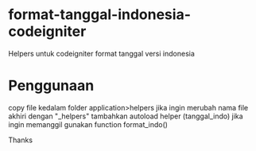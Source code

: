 # format-tanggal-indonesia-codeigniter
Helpers untuk codeigniter format tanggal versi indonesia

# Penggunaan
copy file kedalam folder application>helpers
jika ingin merubah nama file akhiri dengan "_helpers"
tambahkan autoload helper (tanggal_indo)
jika ingin memanggil gunakan function format_indo()

Thanks
